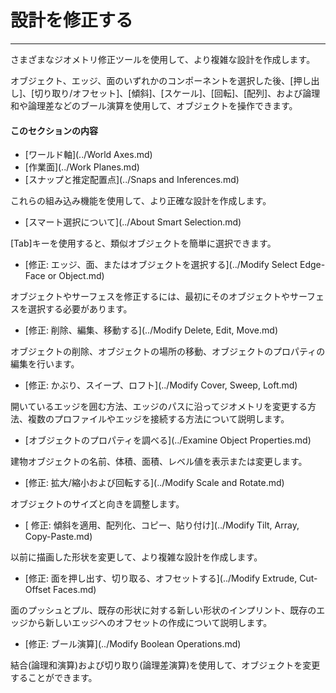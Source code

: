 

# 設計を修正する

---

さまざまなジオメトリ修正ツールを使用して、より複雑な設計を作成します。

オブジェクト、エッジ、面のいずれかのコンポーネントを選択した後、[押し出し]、[切り取り/オフセット]、[傾斜]、[スケール]、[回転]、[配列]、および論理和や論理差などのブール演算を使用して、オブジェクトを操作できます。

#### このセクションの内容

* [ワールド軸](../World Axes.md)
* [作業面](../Work Planes.md)
* [スナップと推定配置点](../Snaps and Inferences.md)

これらの組み込み機能を使用して、より正確な設計を作成します。

* [スマート選択について](../About Smart Selection.md)

[Tab]キーを使用すると、類似オブジェクトを簡単に選択できます。

* [修正: エッジ、面、またはオブジェクトを選択する](../Modify Select Edge-Face or Object.md)

オブジェクトやサーフェスを修正するには、最初にそのオブジェクトやサーフェスを選択する必要があります。

* [修正: 削除、編集、移動する](../Modify Delete, Edit, Move.md)

オブジェクトの削除、オブジェクトの場所の移動、オブジェクトのプロパティの編集を行います。

* [修正: かぶり、スイープ、ロフト](../Modify Cover, Sweep, Loft.md)

開いているエッジを囲む方法、エッジのパスに沿ってジオメトリを変更する方法、複数のプロファイルやエッジを接続する方法について説明します。

* [オブジェクトのプロパティを調べる](../Examine Object Properties.md)

建物オブジェクトの名前、体積、面積、レベル値を表示または変更します。

* [修正: 拡大/縮小および回転する](../Modify Scale and Rotate.md)

オブジェクトのサイズと向きを調整します。

* [ 修正: 傾斜を適用、配列化、コピー、貼り付け](../Modify Tilt, Array, Copy-Paste.md)

以前に描画した形状を変更して、より複雑な設計を作成します。

* [修正: 面を押し出す、切り取る、オフセットする](../Modify Extrude, Cut-Offset Faces.md)

面のプッシュとプル、既存の形状に対する新しい形状のインプリント、既存のエッジから新しいエッジへのオフセットの作成について説明します。

* [修正: ブール演算](../Modify Boolean Operations.md)

結合(論理和演算)および切り取り(論理差演算)を使用して、オブジェクトを変更することができます。


